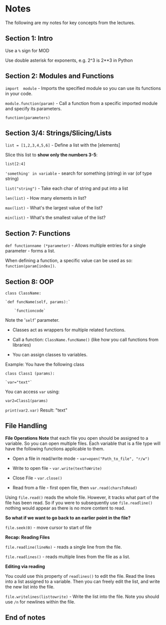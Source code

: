 # Notes
The following are my notes for key concepts from the lectures.

## Section 1: Intro ##
Use a `%` sign for MOD

Use double asterisk for exponents, e.g. 2^3 is 2**3 in Python

## Section 2: Modules and Functions ##
`import  module` - Imports the specified module so you can use its functions in your code.

`module.function(param)` - Call a function from a specific imported module and specify its parameters.

`function(parameters)`

## Section 3/4: Strings/Slicing/Lists ##
`list = [1,2,3,4,5,6]` - Define a list with the \[elements]

Slice this list to **show only the numbers 3-5**:

`list[2:4]`

`'something' in variable` - search for something (string) in var (of type string)

`list("string")` - Take each char of string and put into a list

`len(list)` - How many elements in list?

`max(list)` - What's the largest value of the list?

`min(list)` - What's the smallest value of the list?

## Section 7: Functions ##
`def functionname (*parameter)` - Allows multiple entries for a single parameter - forms a list.

When defining a function, a specific value can be used as so: `function(param[index])`.

## Section 8: OOP ##
`class ClassName:`

    `def funcName(self, params):`

        `functioncode`

Note the '`self`' parameter.

- Classes act as wrappers for multiple related functions.

- Call a function: `ClassName.funcName()` (like how you call functions from libraries)

- You can assign classes to variables.

Example: You have the following class

`class Class1 (params):`

    `var="text"`

You can access `var` using:

`var2=Class1(params)`

`print(var2.var)`
Result: "text"

## File Handling ##
**File Operations**
**Note** that each file you open should be assigned to a variable. So you can open multiple files. Each variable that is a file type will have the following functions applicable to them.
- Open a file in read/write mode - `var=open("Path_to_file", "r/w")`

- Write to open file - `var.write(textToWrite)`

- Close File - `var.close()`

- Read from a file - first open file, then `var.read(charsToRead)`

Using `file.read()` reads the whole file. However, it tracks what part of the file has been read. So if you were to subsequently use `file.readline()` nothing would appear as there is no more content to read.

**So what if we want to go back to an earlier point in the file?**

`file.seek(0)` - move cursor to start of file

**Recap: Reading Files**

`file.readline(lineNo)` - reads a single line from the file.

`file.readlines()` - reads multiple lines from the file as a list.

**Editing via reading**

You could use this property of `readlines()` to edit the file. Read the lines into a list assigned to a variable. Then you can freely edit the list, and write the new list into the file.

`file.writelines(listtowrite)` - Write the list into the file. Note you should use `/n` for newlines within the file.
## End of notes ##
